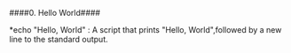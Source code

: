 ####0. Hello World####

*echo "Hello, World" : A script that prints "Hello, World",followed by a new line to the standard output.
